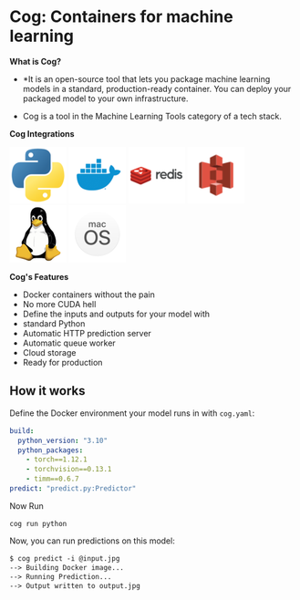 
  # Cog: Containers for machine learning

**What is Cog?**

* *It is an open-source tool that lets you package machine learning models in a standard, production-ready container. You can deploy your packaged model to your own infrastructure.

* Cog is a tool in the Machine Learning Tools category of a tech stack.

**Cog Integrations**

[![](images/py.png)](https://stackshare.io/python)
[![](images/docker.png)](https://stackshare.io/docker)
[![](images/redis.png)](https://stackshare.io/redis)
[![](images/amazon.png)](https://stackshare.io/python)
[![](images/linux.png)](https://stackshare.io/linux)
[![](images/macos.png)](https://stackshare.io/macos)

**Cog's Features**

* Docker containers without the pain
* No more CUDA hell
* Define the inputs and outputs for your model with  
* standard Python
* Automatic HTTP prediction server
* Automatic queue worker
* Cloud storage
* Ready for production

## How it works

Define the Docker environment your model runs in with `cog.yaml`:

```yaml
build:
  python_version: "3.10"
  python_packages:
    - torch==1.12.1
    - torchvision==0.13.1
    - timm==0.6.7
predict: "predict.py:Predictor"
```

Now Run
```
cog run python
```

Now, you can run predictions on this model:

```
$ cog predict -i @input.jpg
--> Building Docker image...
--> Running Prediction...
--> Output written to output.jpg
```
